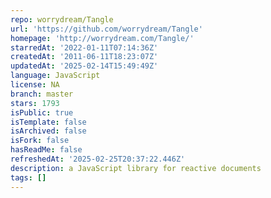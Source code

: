 ```yaml
---
repo: worrydream/Tangle
url: 'https://github.com/worrydream/Tangle'
homepage: 'http://worrydream.com/Tangle/'
starredAt: '2022-01-11T07:14:36Z'
createdAt: '2011-06-11T18:23:07Z'
updatedAt: '2025-02-14T15:49:49Z'
language: JavaScript
license: NA
branch: master
stars: 1793
isPublic: true
isTemplate: false
isArchived: false
isFork: false
hasReadMe: false
refreshedAt: '2025-02-25T20:37:22.446Z'
description: a JavaScript library for reactive documents
tags: []
---
```


